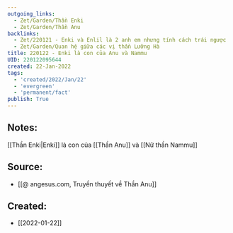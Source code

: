 ```yaml
---
outgoing_links:
  - Zet/Garden/Thần Enki
  - Zet/Garden/Thần Anu
backlinks:
  - Zet/220121 - Enki và Enlil là 2 anh em nhưng tính cách trái ngược
  - Zet/Garden/Quan hệ giữa các vị thần Lưỡng Hà
title: 220122 - Enki là con của Anu và Nammu
UID: 220122095644
created: 22-Jan-2022
tags:
  - 'created/2022/Jan/22'
  - 'evergreen'
  - 'permanent/fact'
publish: True
---
```

## Notes:
[[Thần Enki|Enki]] là con của [[Thần Anu]] và [[Nữ thần Nammu]]

## Source:
- [[@ angesus.com, Truyền thuyết về Thần Anu]]

## Created:
- [[2022-01-22]]
